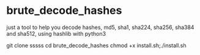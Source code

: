# brute_decode_hashes
just a tool to help you decode hashes, md5, sha1, sha224, sha256, sha384 and sha512, using hashlib with python3


 git clone sssss
 cd brute_decode_hashes
 chmod +x install.sh;./install.sh
